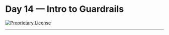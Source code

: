 # Day 14 — Intro to Guardrails

[![Proprietary License](https://img.shields.io/badge/license-proprietary-red.svg)](../LICENSE)

---

